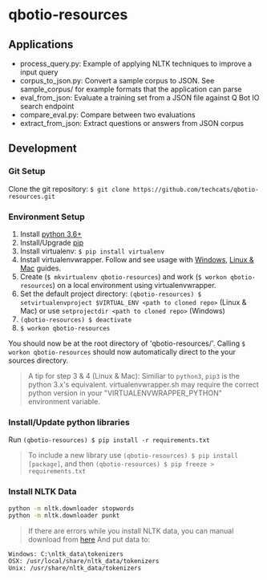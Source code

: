 # qbotio-resources

## Applications

- process_query.py: Example of applying NLTK techniques to improve a input query
- corpus_to_json.py: Convert a sample corpus to JSON. See sample_corpus/ for example formats that the application can parse
- eval_from_json: Evaluate a training set from a JSON file against Q Bot IO search endpoint
- compare_eval.py: Compare between two evaluations
- extract_from_json: Extract questions or answers from JSON corpus

## Development

### Git Setup

Clone the git repository: ```$ git clone https://github.com/techcats/qbotio-resources.git```

### Environment Setup

1. Install [python 3.6+](https://www.python.org/)
2. Install/Upgrade [pip](https://pip.pypa.io/en/stable/installing/)
3. Install virtualenv: ```$ pip install virtualenv```
4. Install virtualenvwrapper. Follow and see usage with [Windows](https://pypi.python.org/pypi/virtualenvwrapper-win), [Linux & Mac](https://virtualenvwrapper.readthedocs.io/en/stable/) guides.
6. Create (```$ mkvirtualenv qbotio-resources```) and work (```$ workon qbotio-resources```) on a local environment using virtualenvwrapper.
7. Set the default project directory: ```(qbotio-resources) $ setvirtualenvproject $VIRTUAL_ENV <path to cloned repo>``` (Linux & Mac) or use ```setprojectdir <path to cloned repo>``` (Windows)
8. ```(qbotio-resources) $ deactivate```
9. ```$ workon qbotio-resources```

You should now be at the root directory of 'qbotio-resources/'. Calling ```$ workon qbotio-resources``` should now automatically direct to the your sources directory.

> A tip for step 3 & 4 (Linux & Mac): Similiar to ```python3```, ```pip3``` is the python 3.x's equivalent. virtualenvwrapper.sh may require the correct python version in your "VIRTUALENVWRAPPER_PYTHON" environment variable.

### Install/Update python libraries

Run ```(qbotio-resources) $ pip install -r requirements.txt```

> To include a new library use ```(qbotio-resources) $ pip install [package]```, and then ```(qbotio-resources) $ pip freeze > requirements.txt```

### Install NLTK Data

```bash
python -m nltk.downloader stopwords
python -m nltk.downloader punkt
```
> If there are errors while you install NLTK data, you can manual download from [here](http://www.nltk.org/nltk_data/)
And put data to: 
```
Windows: C:\nltk_data\tokenizers
OSX: /usr/local/share/nltk_data/tokenizers
Unix: /usr/share/nltk_data/tokenizers
```

